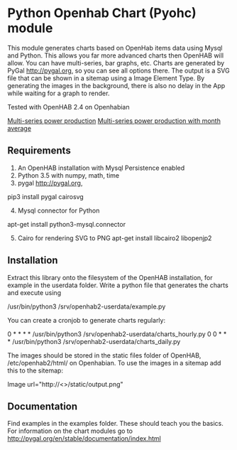 # Python Openhab Chart (Pyohc) module
This module generates charts based on OpenHab items data using Mysql and Python. This allows you far more advanced charts then OpenHAB will allow. You can have multi-series, bar graphs, etc. Charts are generated by PyGal http://pygal.org, so you can see all options there. The output is a SVG file that can be shown in a sitemap using a Image Element Type. By generating the images in the background, there is also no delay in the App while waiting for a graph to render. 

Tested with OpenHAB 2.4 on Openhabian

[Multi-series power production](images/eyecandy1.png)
[Multi-series power production with month average](images/eyecandy2.png)

## Requirements
1. An OpenHAB installation with Mysql Persistence enabled
2. Python 3.5 with numpy, math, time
3. pygal http://pygal.org,

pip3 install pygal cairosvg

4. Mysql connector for Python

apt-get install python3-mysql.connector

5. Cairo for rendering SVG to PNG 
apt-get install libcairo2 libopenjp2

## Installation

Extract this library onto the filesystem of the OpenHAB installation, for example in the userdata folder. Write a python file that generates the charts and execute using

/usr/bin/python3 /srv/openhab2-userdata/example.py

You can create a cronjob to generate charts regularly:

0 * * * * /usr/bin/python3 /srv/openhab2-userdata/charts_hourly.py
0 0 * * * /usr/bin/python3 /srv/openhab2-userdata/charts_daily.py

The images should be stored in the static files folder of OpenHAB, /etc/openhab2/html/ on Openhabian. To use the images in a sitemap add this to the sitemap:

Image url="http://<>/static/output.png"

## Documentation
Find examples in the examples folder. These should teach you the basics. For information on the chart modules go to http://pygal.org/en/stable/documentation/index.html
